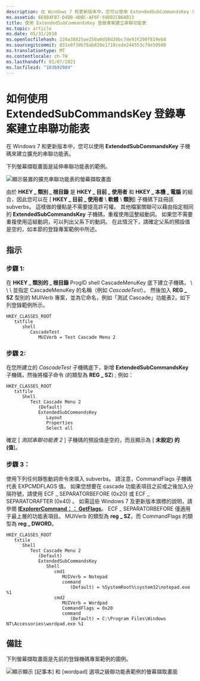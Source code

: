 ```yaml
---
description: 在 Windows 7 和更新版本中，您可以使用 ExtendedSubCommandsKey 子機碼來建立擴充的串聯功能表。
ms.assetid: 6E8B4FB7-D4DB-4DBC-AF6F-59D02CB6AB13
title: 使用 ExtendedSubCommandsKey 登錄專案建立串聯功能表
ms.topic: article
ms.date: 05/31/2018
ms.openlocfilehash: 220a38825ae250a0d58d30bc7de93f290f819eb8
ms.sourcegitcommit: 831e8f3db78ab820e1710cede244553c70e50500
ms.translationtype: MT
ms.contentlocale: zh-TW
ms.lasthandoff: 01/07/2021
ms.locfileid: "103692984"
---
```

# <a name="how-to-create-cascading-menus-with-the-extendedsubcommandskey-registry-entry"></a>如何使用 ExtendedSubCommandsKey 登錄專案建立串聯功能表

在 Windows 7 和更新版本中，您可以使用 **ExtendedSubCommandsKey** 子機碼來建立擴充的串聯功能表。

下列螢幕擷取畫面是延伸串聯功能表的範例。

![顯示裝置的擴充串聯功能表的螢幕擷取畫面](images/file-assoc/extendedsubcommandskey.png)

由於 **HKEY \_ 類別 \_ 根目錄** 是 **HKEY \_ 目前 \_ 使用者** 和 **HKEY \_ 本機 \_ 電腦** 的組合，因此您可以在 [ **HKEY \_ 目前 \_ 使用者** \\ **軟體** \\ **類別**] 子機碼下註冊該 subverbs。 這樣做的優點是不需要提高許可權。 其他檔案關聯可以藉由指定相同的 **ExtendedSubCommandsKey** 子機碼，重複使用這整組動詞。 如果您不需要重複使用這組動詞，可以列出父系下的動詞。 在此情況下，請確定父系的預設值是空的，如本節的登錄專案範例中所述。

## <a name="instructions"></a>指示

### <a name="step-1"></a>步驟 1:

在 **HKEY \_ 類別的 \_ 根目錄** ProgID shell CascadeMenuKey 底下建立子機碼， \\  \\  \\ 並指定 CascadeMenuKey 的名稱（例如 *CascadeTest*）。 然後加入 **REG \_ SZ** 型別的 MUIVerb 專案，並為它命名，例如「測試 Cascade」功能表2，如下列登錄範例所示。

```
HKEY_CLASSES_ROOT
   txtfile
      shell
         CascadeTest
            MUIVerb = Test Cascade Menu 2
```

### <a name="step-2"></a>步驟 2:

在您所建立的 *CascadeTest* 子機碼底下，新增 **ExtendedSubCommandsKey** 子機碼，然後將檔子命令 (的類型為 **REG \_ SZ**) ; 例如：

```
HKEY_CLASSES_ROOT
   txtfile
      Shell
         Test Cascade Menu 2
            (Default)
            ExtendedSubCommandsKey
               Layout
               Properties
               Select all
```

確定 [ *測試串聯功能表 2* ] 子機碼的預設值是空的，而且顯示為 [ **未設定) 的 (值**]。

### <a name="step-3"></a>步驟 3：

使用下列任何靜態動詞命令來填入 subverbs。 請注意，CommandFlags 子機碼代表 EXPCMDFLAGS 值。 如果您想要在 cascade 功能表項目之前或之後加入分隔符號，請使用 ECF \_ SEPARATORBEFORE (0x20) 或 ECF \_ SEPARATORAFTER (0x40) 。 如需這些 Windows 7 及更新版本旗標的說明，請參閱 [**IExplorerCommand：： GetFlags**](/windows/desktop/api/shobjidl_core/nf-shobjidl_core-iexplorercommand-getflags)。 ECF \_ SEPARATORBEFORE 僅適用于最上層的功能表項目。 MUIVerb 的類型為 **reg \_ SZ**，而 CommandFlags 的類型為 **reg \_ DWORD**。

```
HKEY_CLASSES_ROOT
   txtile
      Shell
         Test Cascade Menu 2
            (Default)
            ExtendedSubCommandsKey
               Shell
                  cmd1
                     MUIVerb = Notepad
                     command
                        (Default) = %SystemRoot%\system32\notepad.exe %1
                  cmd2
                     MUIVerb = Wordpad
                     CommandFlags = 0x20
                     command
                        (Default) = C:\Program Files\Windows NT\Accessories\wordpad.exe %1
```

## <a name="remarks"></a>備註

下列螢幕擷取畫面是先前的登錄機碼專案範例的圖例。

![顯示顯示 [記事本] 和 [wordpad] 選項之級聯功能表範例的螢幕擷取畫面](images/file-assoc/testcascademenu2.png)

 

 



